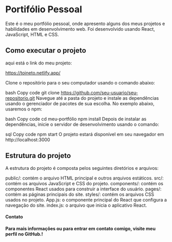 <h1> Portifólio Pessoal </h1>
Este é o meu portfólio pessoal, onde apresento alguns dos meus projetos e habilidades em desenvolvimento web. Foi desenvolvido usando React, JavaScript, HTML e CSS.

<h2> Como executar o projeto </h2>

aqui está o link do meu projeto:

https://toineto.netlify.app/

Clone o repositório para o seu computador usando o comando abaixo:

bash
Copy code
git clone https://github.com/seu-usuario/seu-repositorio.git
Navegue até a pasta do projeto e instale as dependências usando o gerenciador de pacotes de sua escolha. No exemplo abaixo, usaremos o npm:

bash
Copy code
cd meu-portfólio
npm install
Depois de instalar as dependências, inicie o servidor de desenvolvimento usando o comando:

sql
Copy code
npm start
O projeto estará disponível em seu navegador em http://localhost:3000

<h2> Estrutura do projeto </h2>
A estrutura do projeto é composta pelos seguintes diretórios e arquivos:

public/: contém o arquivo HTML principal e outros arquivos estáticos.
src/: contém os arquivos JavaScript e CSS do projeto.
components/: contém os componentes React usados para construir a interface do usuário.
pages/: contém as páginas principais do site.
styles/: contém os arquivos CSS usados no projeto.
App.js: o componente principal do React que configura a navegação do site.
index.js: o arquivo que inicia o aplicativo React.
<h4> Contato <h4>
Para mais informações ou para entrar em contato comigo, visite meu perfil no GitHub.!

<img src="https://user-images.githubusercontent.com/65906638/232951840-8e93f7b5-670d-4572-96c8-ee59c9fa81db.png" alt="" />
